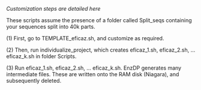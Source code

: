 _Customization steps are detailed here_

These scripts assume the presence of a folder called Split_seqs containing your sequences split into 40k parts.

(1) First, go to TEMPLATE_eficaz.sh, and customize as required.

(2) Then, run individualize_project, which creates eficaz_1.sh, eficaz_2.sh, ... eficaz_k.sh in folder Scripts.

(3) Run eficaz_1.sh, eficaz_2.sh, ... eficaz_k.sh.
EnzDP generates many intermediate files.  These are written onto the RAM disk (Niagara), and subsequently deleted.